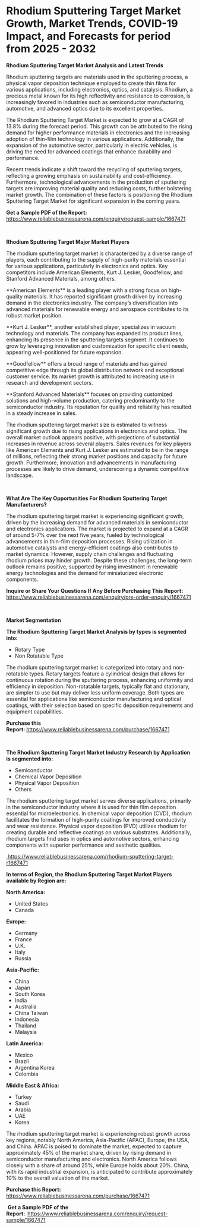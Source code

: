 <p><h1>Rhodium Sputtering Target Market Growth, Market Trends, COVID-19 Impact, and Forecasts for period from 2025 - 2032</h1></p><p><strong>Rhodium Sputtering Target Market Analysis and Latest Trends</strong></p>
<p><p>Rhodium sputtering targets are materials used in the sputtering process, a physical vapor deposition technique employed to create thin films for various applications, including electronics, optics, and catalysis. Rhodium, a precious metal known for its high reflectivity and resistance to corrosion, is increasingly favored in industries such as semiconductor manufacturing, automotive, and advanced optics due to its excellent properties.</p><p>The Rhodium Sputtering Target Market is expected to grow at a CAGR of 13.8% during the forecast period. This growth can be attributed to the rising demand for higher performance materials in electronics and the increasing adoption of thin-film technology in various applications. Additionally, the expansion of the automotive sector, particularly in electric vehicles, is driving the need for advanced coatings that enhance durability and performance. </p><p>Recent trends indicate a shift toward the recycling of sputtering targets, reflecting a growing emphasis on sustainability and cost-efficiency. Furthermore, technological advancements in the production of sputtering targets are improving material quality and reducing costs, further bolstering market growth. The combination of these factors is positioning the Rhodium Sputtering Target Market for significant expansion in the coming years.</p></p>
<p><strong>Get a Sample PDF of the Report:&nbsp;</strong> <a href="https://www.reliablebusinessarena.com/enquiry/request-sample/1667471?utm_campaign=3314&utm_medium=2&utm_source=Github&utm_content=ia&utm_term=18042025&utm_id=rhodium-sputtering-target">https://www.reliablebusinessarena.com/enquiry/request-sample/1667471</a></p>
<p>&nbsp;</p>
<p><strong>Rhodium Sputtering Target Major Market Players</strong></p>
<p><p>The rhodium sputtering target market is characterized by a diverse range of players, each contributing to the supply of high-purity materials essential for various applications, particularly in electronics and optics. Key competitors include American Elements, Kurt J. Lesker, Goodfellow, and Stanford Advanced Materials, among others.</p><p>**American Elements** is a leading player with a strong focus on high-quality materials. It has reported significant growth driven by increasing demand in the electronics industry. The company’s diversification into advanced materials for renewable energy and aerospace contributes to its robust market position.</p><p>**Kurt J. Lesker**, another established player, specializes in vacuum technology and materials. The company has expanded its product lines, enhancing its presence in the sputtering targets segment. It continues to grow by leveraging innovation and customization for specific client needs, appearing well-positioned for future expansion.</p><p>**Goodfellow** offers a broad range of materials and has gained competitive edge through its global distribution network and exceptional customer service. Its market growth is attributed to increasing use in research and development sectors.</p><p>**Stanford Advanced Materials** focuses on providing customized solutions and high-volume production, catering predominantly to the semiconductor industry. Its reputation for quality and reliability has resulted in a steady increase in sales.</p><p>The rhodium sputtering target market size is estimated to witness significant growth due to rising applications in electronics and optics. The overall market outlook appears positive, with projections of substantial increases in revenue across several players. Sales revenues for key players like American Elements and Kurt J. Lesker are estimated to be in the range of millions, reflecting their strong market positions and capacity for future growth. Furthermore, innovation and advancements in manufacturing processes are likely to drive demand, underscoring a dynamic competitive landscape.</p></p>
<p>&nbsp;</p>
<p><strong>What Are The Key Opportunities For Rhodium Sputtering Target Manufacturers?</strong></p>
<p><p>The rhodium sputtering target market is experiencing significant growth, driven by the increasing demand for advanced materials in semiconductor and electronics applications. The market is projected to expand at a CAGR of around 5-7% over the next five years, fueled by technological advancements in thin-film deposition processes. Rising utilization in automotive catalysts and energy-efficient coatings also contributes to market dynamics. However, supply chain challenges and fluctuating rhodium prices may hinder growth. Despite these challenges, the long-term outlook remains positive, supported by rising investment in renewable energy technologies and the demand for miniaturized electronic components.</p></p>
<p><strong>Inquire or Share Your Questions If Any Before Purchasing This Report:</strong> <a href="https://www.reliablebusinessarena.com/enquiry/pre-order-enquiry/1667471?utm_campaign=3314&utm_medium=2&utm_source=Github&utm_content=ia&utm_term=18042025&utm_id=rhodium-sputtering-target">https://www.reliablebusinessarena.com/enquiry/pre-order-enquiry/1667471</a></p>
<p>&nbsp;</p>
<p><strong>Market Segmentation</strong></p>
<p><strong>The Rhodium Sputtering Target Market Analysis by types is segmented into:</strong></p>
<p><ul><li>Rotary Type</li><li>Non Rotatable Type</li></ul></p>
<p><p>The rhodium sputtering target market is categorized into rotary and non-rotatable types. Rotary targets feature a cylindrical design that allows for continuous rotation during the sputtering process, enhancing uniformity and efficiency in deposition. Non-rotatable targets, typically flat and stationary, are simpler to use but may deliver less uniform coverage. Both types are essential for applications like semiconductor manufacturing and optical coatings, with their selection based on specific deposition requirements and equipment capabilities.</p></p>
<p><strong>Purchase this Report:&nbsp;</strong><a href="https://www.reliablebusinessarena.com/purchase/1667471?utm_campaign=3314&utm_medium=2&utm_source=Github&utm_content=ia&utm_term=18042025&utm_id=rhodium-sputtering-target">https://www.reliablebusinessarena.com/purchase/1667471</a></p>
<p>&nbsp;</p>
<p><strong>The Rhodium Sputtering Target Market Industry Research by Application is segmented into:</strong></p>
<p><ul><li>Semiconductor</li><li>Chemical Vapor Deposition</li><li>Physical Vapor Deposition</li><li>Others</li></ul></p>
<p><p>The rhodium sputtering target market serves diverse applications, primarily in the semiconductor industry where it is used for thin film deposition essential for microelectronics. In chemical vapor deposition (CVD), rhodium facilitates the formation of high-purity coatings for improved conductivity and wear resistance. Physical vapor deposition (PVD) utilizes rhodium for creating durable and reflective coatings on various substrates. Additionally, rhodium targets find uses in optics and automotive sectors, enhancing components with superior performance and aesthetic qualities.</p></p>
<p><a href="https://www.reliablebusinessarena.com/rhodium-sputtering-target-r1667471?utm_campaign=3314&utm_medium=2&utm_source=Github&utm_content=ia&utm_term=18042025&utm_id=rhodium-sputtering-target">&nbsp;https://www.reliablebusinessarena.com/rhodium-sputtering-target-r1667471</a></p>
<p><strong>In terms of Region, the Rhodium Sputtering Target Market Players available by Region are:</strong></p>
<p>
    <p> <strong> North America: </strong>
        <ul>
            <li>United States</li>
            <li>Canada</li>
        </ul>
        </p> 
    <p> <strong> Europe: </strong>
        <ul>
            <li>Germany</li>
            <li>France</li>
            <li>U.K.</li>
            <li>Italy</li>
            <li>Russia</li>
        </ul>
        </p> 
    <p> <strong> Asia-Pacific: </strong>
        <ul>
            <li>China</li>
            <li>Japan</li>
            <li>South Korea</li>
            <li>India</li>
            <li>Australia</li>
            <li>China Taiwan</li>
            <li>Indonesia</li>
            <li>Thailand</li>
            <li>Malaysia</li>
        </ul>
        </p> 
    <p> <strong> Latin America: </strong>
        <ul>
            <li>Mexico</li>
            <li>Brazil</li>
            <li>Argentina Korea</li>
            <li>Colombia</li>
        </ul>
        </p> 
    <p> <strong> Middle East & Africa: </strong>
        <ul>
            <li>Turkey</li>
            <li>Saudi</li>
            <li>Arabia</li>
            <li>UAE</li>
            <li>Korea</li>
        </ul>
    </p>
    </p>
<p><p>The rhodium sputtering target market is experiencing robust growth across key regions, notably North America, Asia-Pacific (APAC), Europe, the USA, and China. APAC is poised to dominate the market, expected to capture approximately 45% of the market share, driven by rising demand in semiconductor manufacturing and electronics. North America follows closely with a share of around 25%, while Europe holds about 20%. China, with its rapid industrial expansion, is anticipated to contribute approximately 10% to the overall valuation of the market.</p></p>
<p><strong>Purchase this Report: </strong><a href="https://www.reliablebusinessarena.com/purchase/1667471?utm_campaign=3314&utm_medium=2&utm_source=Github&utm_content=ia&utm_term=18042025&utm_id=rhodium-sputtering-target">https://www.reliablebusinessarena.com/purchase/1667471</a></p>
<p>&nbsp;<strong>Get a Sample PDF of the Report:&nbsp;&nbsp;</strong><a href="https://www.reliablebusinessarena.com/enquiry/request-sample/1667471?utm_campaign=3314&utm_medium=2&utm_source=Github&utm_content=ia&utm_term=18042025&utm_id=rhodium-sputtering-target">https://www.reliablebusinessarena.com/enquiry/request-sample/1667471</a></p>
<p><strong></strong></p>
<p><p></p><p></p><p></p></p>